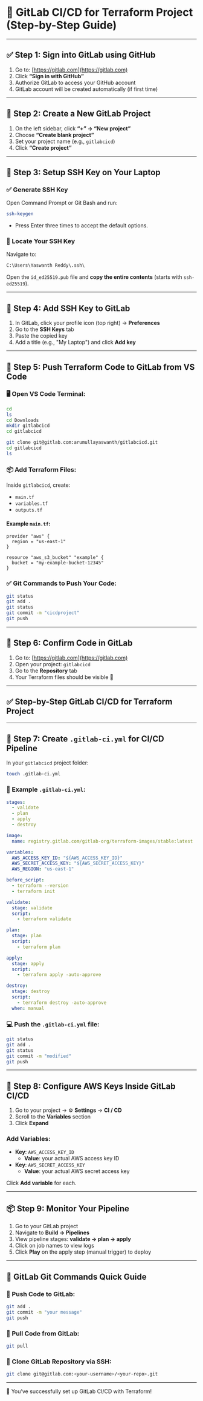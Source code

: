 # 🚀 GitLab CI/CD for Terraform Project (Step-by-Step Guide)

---

## ✅ Step 1: Sign into GitLab using GitHub

1. Go to: [https://gitlab.com](https://gitlab.com)
2. Click **“Sign in with GitHub”**
3. Authorize GitLab to access your GitHub account
4. GitLab account will be created automatically (if first time)

---

## 🔹 Step 2: Create a New GitLab Project

1. On the left sidebar, click **“+” → “New project”**
2. Choose **“Create blank project”**
3. Set your project name (e.g., `gitlabcicd`)
4. Click **“Create project”**

---

## 🔐 Step 3: Setup SSH Key on Your Laptop

### ✅ Generate SSH Key

Open Command Prompt or Git Bash and run:

```bash
ssh-keygen
```

- Press Enter three times to accept the default options.

### 📁 Locate Your SSH Key

Navigate to:

```txt
C:\Users\Yaswanth Reddy\.ssh\
```

Open the `id_ed25519.pub` file and **copy the entire contents** (starts with `ssh-ed25519`).

---

## 🔐 Step 4: Add SSH Key to GitLab

1. In GitLab, click your profile icon (top right) → **Preferences**
2. Go to the **SSH Keys** tab
3. Paste the copied key
4. Add a title (e.g., "My Laptop") and click **Add key**

---

## 🔹 Step 5: Push Terraform Code to GitLab from VS Code

### 🖥️ Open VS Code Terminal:

```bash
cd
ls
cd Downloads
mkdir gitlabcicd
cd gitlabcicd

git clone git@gitlab.com:arumullayaswanth/gitlabcicd.git
cd gitlabcicd
ls
```

### 📦 Add Terraform Files:

Inside `gitlabcicd`, create:

- `main.tf`
- `variables.tf`
- `outputs.tf`

#### Example `main.tf`:
```hcl
provider "aws" {
  region = "us-east-1"
}

resource "aws_s3_bucket" "example" {
  bucket = "my-example-bucket-12345"
}
```

### ✅ Git Commands to Push Your Code:
```bash
git status
git add .
git status
git commit -m "cicdproject"
git push
```

---

## 🔹 Step 6: Confirm Code in GitLab

1. Go to: [https://gitlab.com](https://gitlab.com)
2. Open your project: `gitlabcicd`
3. Go to the **Repository** tab
4. Your Terraform files should be visible 🎉

---

## ✅ Step-by-Step GitLab CI/CD for Terraform Project

---

## 🔹 Step 7: Create `.gitlab-ci.yml` for CI/CD Pipeline

In your `gitlabcicd` project folder:

```bash
touch .gitlab-ci.yml
```

### 🧩 Example `.gitlab-ci.yml`:

```yaml
stages:
  - validate
  - plan
  - apply
  - destroy

image:
  name: registry.gitlab.com/gitlab-org/terraform-images/stable:latest

variables:
  AWS_ACCESS_KEY_ID: "${AWS_ACCESS_KEY_ID}"
  AWS_SECRET_ACCESS_KEY: "${AWS_SECRET_ACCESS_KEY}"
  AWS_REGION: "us-east-1"

before_script:
  - terraform --version
  - terraform init

validate:
  stage: validate
  script:
    - terraform validate

plan:
  stage: plan
  script:
    - terraform plan

apply:
  stage: apply
  script:
    - terraform apply -auto-approve

destroy:
  stage: destroy
  script:
    - terraform destroy -auto-approve
  when: manual
```

### 💻 Push the `.gitlab-ci.yml` file:

```bash
git status
git add .
git status
git commit -m "modified"
git push
```

---

## 🔐 Step 8: Configure AWS Keys Inside GitLab CI/CD

1. Go to your project → ⚙️ **Settings** → **CI / CD**
2. Scroll to the **Variables** section
3. Click **Expand**

### Add Variables:

- **Key**: `AWS_ACCESS_KEY_ID`
  - **Value**: your actual AWS access key ID
- **Key**: `AWS_SECRET_ACCESS_KEY`
  - **Value**: your actual AWS secret access key

Click **Add variable** for each.

---

## 📦 Step 9: Monitor Your Pipeline

1. Go to your GitLab project
2. Navigate to **Build → Pipelines**
3. View pipeline stages: **validate → plan → apply**
4. Click on job names to view logs
5. Click **Play** on the apply step (manual trigger) to deploy

---

## 🔁 GitLab Git Commands Quick Guide

### 🔼 Push Code to GitLab:

```bash
git add .
git commit -m "your message"
git push
```

### 🔽 Pull Code from GitLab:

```bash
git pull
```

### 🔄 Clone GitLab Repository via SSH:

```bash
git clone git@gitlab.com:<your-username>/<your-repo>.git
```

---

🎉 You’ve successfully set up GitLab CI/CD with Terraform!

